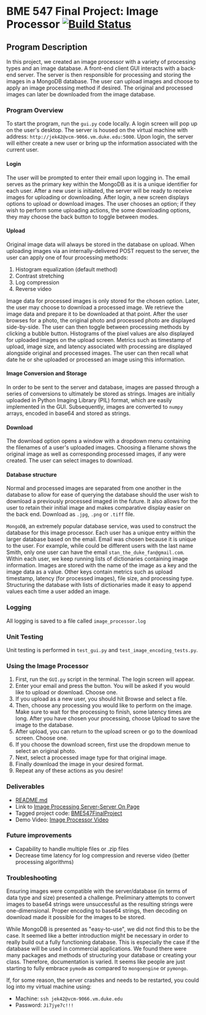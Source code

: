 # BME 547 Final Project: Image Processor [![Build Status](https://travis-ci.com/everettknudsen/BME547FinalProject.svg?branch=master)](https://travis-ci.com/everettknudsen/BME547FinalProject)

## Program Description
In this project, we created an image processor with a variety of processing types and an image database. A front-end client GUI interacts with a back-end server. The server is then responsible for processing and storing the images in a MongoDB database. The user can upload images and choose to apply an image processing method if desired. The original and processed images can later be downloaded from the image database.

### Program Overview
To start the program, run the `gui.py` code locally. A login screen will pop up on the user's desktop.
The server is housed on the virtual machine with address: `http://jek42@vcm-9066.vm.duke.edu:5000`. Upon login, the server will either create a new user or bring up the information associated with the current user.

#### Login
The user will be prompted to enter their email upon logging in. The email serves as the primary key within the MongoDB as it is a unique identifier for each user. After a new user is initiated, the server will be ready to receive images for uploading or downloading. After login, a new screen displays options to upload or download images. The user chooses an option; if they wish to perform some uploading actions, the some downloading options, they may choose the back button to toggle between modes.

#### Upload
Original image data will always be stored in the database on upload. When uploading images via an internally-delivered POST request to the server, the user can apply one of four processing methods:
1. Histogram equalization (default method)
2. Contrast stretching
3. Log compression
4. Reverse video

Image data for processed images is only stored for the chosen option. Later, the user may choose to download a processed image. We retrieve the image data and prepare it to be downloaded at that point.
After the user browses for a photo, the original photo and processed photo are displayed side-by-side. The user can then toggle between processing methods by clicking a bubble button.
Histograms of the pixel values are also displayed for uploaded images on the upload screen.
Metrics such as timestamp of upload, image size, and latency associated with processing are displayed alongside original and processed images. The user can then recall what date he or she uploaded or processed an image using this information. 

#### Image Conversion and Storage
In order to be sent to the server and database, images are passed through a series of conversions to ultimately be stored as strings. Images are initially uploaded in Python Imaging Library (PIL) format, which are easily implemented in the GUI. Subsequently, images are converted to `numpy` arrays, encoded in base64 and stored as strings.

#### Download
The download option opens a window with a dropdown menu containing the filenames of a user's uploaded images. Choosing a filename shows the original image as well as corresponding processed images, if any were created. The user can select images to download.

#### Database structure
Normal and processed images are separated from one another in the database to allow for ease of querying the database should the user wish to download a previously processed imaged in the future. It also allows for the user to retain their initial image and makes comparative display easier on the back end. Download as `.jpg`, `.png` or `.tiff` file.

`MongoDB`, an extremely popular database service, was used to construct the database for this image processor. Each user has a unique entry within the larger database based on the email. Email was chosen because it is unique to the user. For example, while could be different users with the last name Smith, only one user can have the email `stan_the_duke_fan@gmail.com`. Within each user, we keep running lists of dictionaries containing image information. Images are stored with the name of the image as a key and the image data as a value. Other keys contain metrics such as upload timestamp, latency (for processed images), file size, and processing type. Structuring the database with lists of dictionaries made it easy to append values each time a user added an image.
### Logging
All logging is saved to a file called `image_processor.log`

### Unit Testing
Unit testing is performed in `test_gui.py` and `test_image_encoding_tests.py`.

### Using the Image Processor
1. First, run the `GUI.py` script in the terminal. The login screen will appear.
2. Enter your email and press the button.
You will be asked if you would like to upload or download. Choose one.
3. If you upload as a new user, you should hit Browse and select a file. 
4. Then, choose any processing you would like to perform on the image. Make sure to wait for the processing to finish, some latency times are long. After you have chosen your processing, choose Upload to save the image to the database. 
5. After upload, you can return to the upload screen or go to the download screen. Choose one.
6. If you choose the download screen, first use the dropdown menue to select an original photo.
7. Next, select a processed image type for that original image.
8. Finally download the image in your desired format.
9. Repeat any of these actions as you desire!

### Deliverables
* [README.md](https://github.com/everettknudsen/BME547FinalProject/blob/master/README.md)
* Link to [Image Processing Server-Server On Page](http://vcm-9066.vm.duke.edu:5000/)
* Tagged project code: [BME547FinalProject](https://github.com/everettknudsen/BME547FinalProject/tree/master)
* Demo Video: [Image Processor Video](https://youtu.be/OIZSZuLOXlo)
### Future improvements
* Capability to handle multiple files or .zip files
* Decrease time latency for log compression and reverse video (better processing algorithms)

### Troubleshooting
Ensuring images were compatible with the server/database (in terms of data type and size) presented a challenge. Preliminary attempts to convert images to base64 strings were unsuccessful as the resulting strings were one-dimensional. Proper encoding to base64 strings, then decoding on download made it possible for the images to be stored.

While MongoDB is presented as "easy-to-use", we did not find this to be the case. It seemed like a better introduction might be necessary in order to really build out a fully functioning database. This is especially the case if the database will be used in commercial applications. We found there were many packages and methods of structuring your database or creating your class. Therefore, documentation is varied. It seems like people are just starting to fully embrace `pymodm` as compared to `mongoengine` or `pymongo`.

If, for some reason, the server crashes and needs to be restarted, you could log into my virtual machine using:

* Machine: `ssh jek42@vcm-9066.vm.duke.edu`
* Password: `Ji7jye7c!!!`